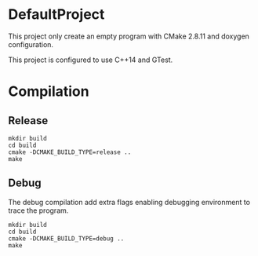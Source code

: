# DefaultProject

This project only create an empty program with CMake 2.8.11 and doxygen
configuration.

This project is configured to use C++14 and GTest.

# Compilation

## Release

```shell
mkdir build
cd build
cmake -DCMAKE_BUILD_TYPE=release ..
make
```

## Debug

The debug compilation add extra flags enabling debugging environment to trace
the program.

```shell
mkdir build
cd build
cmake -DCMAKE_BUILD_TYPE=debug ..
make
```

